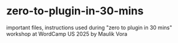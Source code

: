 # zero-to-plugin-in-30-mins
important files, instructions used during "zero to plugin in 30 mins" workshop at WordCamp US 2025 by Maulik Vora
